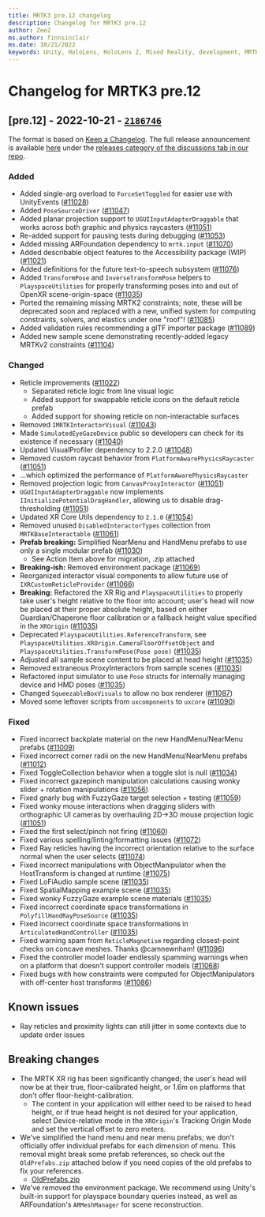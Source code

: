```yaml
---
title: MRTK3 pre.12 changelog
description: Changelog for MRTK3 pre.12
author: Zee2
ms.author: finnsinclair
ms.date: 10/21/2022
keywords: Unity, HoloLens, HoloLens 2, Mixed Reality, development, MRTK, MRTK3, MRTK3 preview, MRTK3 public preview, changelog, MRTK3 changelog
---
```


# Changelog for MRTK3 pre.12

## [pre.12] - 2022-10-21 - [`2186746`](https://github.com/microsoft/MixedRealityToolkit-Unity/commit/2186746)

The format is based on [Keep a Changelog](https://keepachangelog.com/en/1.0.0/). The full release announcement is available [here](https://github.com/microsoft/MixedRealityToolkit-Unity/discussions/11130) under the [releases category of the discussions tab in our repo](https://github.com/microsoft/MixedRealityToolkit-Unity/discussions/categories/releases).

### Added

- Added single-arg overload to `ForceSetToggled` for easier use with UnityEvents ([#11028](https://github.com/microsoft/MixedRealityToolkit-Unity/issues/11028))
- Added `PoseSourceDriver` ([#11047](https://github.com/microsoft/MixedRealityToolkit-Unity/issues/11047))
- Added planar projection support to `UGUIInputAdapterDraggable` that works across both graphic and physics raycasters ([#11051](https://github.com/microsoft/MixedRealityToolkit-Unity/issues/11051))
- Re-added support for pausing tests during debugging ([#11053](https://github.com/microsoft/MixedRealityToolkit-Unity/issues/11053))
- Added missing ARFoundation dependency to `mrtk.input` ([#11070](https://github.com/microsoft/MixedRealityToolkit-Unity/issues/11070))
- Added describable object features to the Accessibility package (WIP) ([#11021](https://github.com/microsoft/MixedRealityToolkit-Unity/issues/11021))
- Added definitions for the future text-to-speech subsystem ([#11076](https://github.com/microsoft/MixedRealityToolkit-Unity/issues/11076))
- Added `TransformPose` and `InverseTransformPose` helpers to `PlayspaceUtilities` for properly transforming poses into and out of OpenXR scene-origin-space ([#11035](https://github.com/microsoft/MixedRealityToolkit-Unity/issues/11035))
- Ported the remaining missing MRTK2 constraints; note, these will be deprecated soon and replaced with a new, unified system for computing constraints, solvers, and elastics under one "roof"! ([#11085](https://github.com/microsoft/MixedRealityToolkit-Unity/issues/11085))
- Added validation rules recommending a glTF importer package ([#11089](https://github.com/microsoft/MixedRealityToolkit-Unity/issues/11089))
- Added new sample scene demonstrating recently-added legacy MRTKv2 constraints ([#11104](https://github.com/microsoft/MixedRealityToolkit-Unity/issues/11104))

### Changed

- Reticle improvements ([#11022](https://github.com/microsoft/MixedRealityToolkit-Unity/issues/11022))
  - Separated reticle logic from line visual logic
  - Added support for swappable reticle icons on the default reticle prefab
  - Added support for showing reticle on non-interactable surfaces
- Removed `IMRTKInteractorVisual` ([#11043](https://github.com/microsoft/MixedRealityToolkit-Unity/issues/11043))
- Made `SimulatedEyeGazeDevice` public so developers can check for its existence if necessary ([#11040](https://github.com/microsoft/MixedRealityToolkit-Unity/issues/11040))
- Updated VisualProfiler dependency to 2.2.0 ([#11048](https://github.com/microsoft/MixedRealityToolkit-Unity/issues/11048))
- Removed custom raycast behavior from `PlatformAwarePhysicsRaycaster` ([#11051](https://github.com/microsoft/MixedRealityToolkit-Unity/issues/11051))
- ...which optimized the performance of `PlatformAwarePhysicsRaycaster`
- Removed projection logic from `CanvasProxyInteractor` ([#11051](https://github.com/microsoft/MixedRealityToolkit-Unity/issues/11051))
- `UGUIInputAdapterDraggable` now implements `IInitializePotentialDragHandler`, allowing us to disable drag-thresholding ([#11051](https://github.com/microsoft/MixedRealityToolkit-Unity/issues/11051))
- Updated XR Core Utils dependency to `2.1.0` ([#11054](https://github.com/microsoft/MixedRealityToolkit-Unity/issues/11054))
- Removed unused `DisabledInteractorTypes` collection from `MRTKBaseInteractable` ([#11061](https://github.com/microsoft/MixedRealityToolkit-Unity/issues/11061))
- **Prefab breaking:** Simplified NearMenu and HandMenu prefabs to use only a single modular prefab ([#11030](https://github.com/microsoft/MixedRealityToolkit-Unity/issues/11030))
  - See Action Item above for migration, .zip attached
- **Breaking-ish:** Removed environment package ([#11069](https://github.com/microsoft/MixedRealityToolkit-Unity/issues/11069))
- Reorganized interactor visual components to allow future use of `IXRCustomReticleProvider` ([#11066](https://github.com/microsoft/MixedRealityToolkit-Unity/issues/11066))
- **Breaking:** Refactored the XR Rig and `PlayspaceUtilities` to properly take user's height relative to the floor into account; user's head will now be placed at their proper absolute height, based on either Guardian/Chaperone floor calibration or a fallback height value specified in the `XROrigin` ([#11035](https://github.com/microsoft/MixedRealityToolkit-Unity/issues/11035))
- Deprecated `PlayspaceUtilities.ReferenceTransform`, see `PlayspaceUtilities.XROrigin.CameraFloorOffsetObject` and `PlayspaceUtilities.TransformPose(Pose pose)` ([#11035](https://github.com/microsoft/MixedRealityToolkit-Unity/issues/11035))
- Adjusted all sample scene content to be placed at head height ([#11035](https://github.com/microsoft/MixedRealityToolkit-Unity/issues/11035))
- Removed extraneous ProxyInteractors from sample scenes ([#11035](https://github.com/microsoft/MixedRealityToolkit-Unity/issues/11035))
- Refactored input simulator to use `Pose` structs for internally managing device and HMD poses ([#11035](https://github.com/microsoft/MixedRealityToolkit-Unity/issues/11035))
- Changed `SqueezableBoxVisuals` to allow no box renderer ([#11087](https://github.com/microsoft/MixedRealityToolkit-Unity/issues/11087))
- Moved some leftover scripts from `uxcomponents` to `uxcore` ([#11090](https://github.com/microsoft/MixedRealityToolkit-Unity/issues/11090))

### Fixed

- Fixed incorrect backplate material on the new HandMenu/NearMenu prefabs ([#11009](https://github.com/microsoft/MixedRealityToolkit-Unity/issues/11009))
- Fixed incorrect corner radii on the new HandMenu/NearMenu prefabs ([#11012](https://github.com/microsoft/MixedRealityToolkit-Unity/issues/11012))
- Fixed ToggleCollection behavior when a toggle slot is null ([#11034](https://github.com/microsoft/MixedRealityToolkit-Unity/issues/11034))
- Fixed incorrect gazepinch manipulation calculations causing wonky slider + rotation manipulations ([#11056](https://github.com/microsoft/MixedRealityToolkit-Unity/issues/11056))
- Fixed gnarly bug with FuzzyGaze target selection + testing ([#11059](https://github.com/microsoft/MixedRealityToolkit-Unity/issues/11059))
- Fixed wonky mouse interactions when dragging sliders with orthographic UI cameras by overhauling 2D->3D mouse projection logic ([#11051](https://github.com/microsoft/MixedRealityToolkit-Unity/issues/11051))
- Fixed the first select/pinch not firing ([#11060](https://github.com/microsoft/MixedRealityToolkit-Unity/issues/11060))
- Fixed various spelling/linting/formatting issues ([#11072](https://github.com/microsoft/MixedRealityToolkit-Unity/issues/11072))
- Fixed Ray reticles having the incorrect orientation relative to the surface normal when the user selects ([#11074](https://github.com/microsoft/MixedRealityToolkit-Unity/issues/11074))
- Fixed incorrect manipulations with ObjectManipulator when the HostTransform is changed at runtime ([#11075](https://github.com/microsoft/MixedRealityToolkit-Unity/issues/11075))
- Fixed LoFiAudio sample scene ([#11035](https://github.com/microsoft/MixedRealityToolkit-Unity/issues/11035))
- Fixed SpatialMapping example scene ([#11035](https://github.com/microsoft/MixedRealityToolkit-Unity/issues/11035))
- Fixed wonky FuzzyGaze example scene materials ([#11035](https://github.com/microsoft/MixedRealityToolkit-Unity/issues/11035))
- Fixed incorrect coordinate space transformations in `PolyfillHandRayPoseSource` ([#11035](https://github.com/microsoft/MixedRealityToolkit-Unity/issues/11035))
- Fixed incorrect coordinate space transformations in `ArticulatedHandController` ([#11035](https://github.com/microsoft/MixedRealityToolkit-Unity/issues/11035))
- Fixed warning spam from `ReticleMagnetism` regarding closest-point checks on concave meshes. Thanks @camnewnham! ([#11096](https://github.com/microsoft/MixedRealityToolkit-Unity/issues/11096))
- Fixed the controller model loader endlessly spamming warnings when on a platform that doesn't support controller models ([#11068](https://github.com/microsoft/MixedRealityToolkit-Unity/issues/11068))
- Fixed bugs with how constraints were computed for ObjectManipulators with off-center host transforms ([#11086](https://github.com/microsoft/MixedRealityToolkit-Unity/issues/11086))

## Known issues

- Ray reticles and proximity lights can still jitter in some contexts due to update order issues

## Breaking changes

- The MRTK XR rig has been significantly changed; the user's head will now be at their true, floor-calibrated height, or 1.6m on platforms that don't offer floor-height-calibration.
  - The content in your application will either need to be raised to head height, or if true head height is not desired for your application, select Device-relative mode in the `XROrigin`'s Tracking Origin Mode and set the vertical offset to zero meters.
- We've simplified the hand menu and near menu prefabs; we don't officially offer individual prefabs for each dimension of menu. This removal might break some prefab references, so check out the `OldPrefabs.zip` attached below if you need copies of the old prefabs to fix your references.
  - [OldPrefabs.zip](https://github.com/microsoft/MixedRealityToolkit-Unity/files/9834344/OldPrefabs.zip)
- We've removed the environment package. We recommend using Unity's built-in support for playspace boundary queries instead, as well as ARFoundation's `ARMeshManager` for scene reconstruction.
